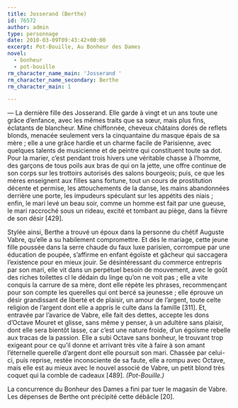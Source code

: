 ```yaml
---
title: Josserand (Berthe)
id: 76572
author: admin
type: personnage
date: 2010-03-09T09:43:42+00:00
excerpt: Pot-Bouille, Au Bonheur des Dames
novel:
  - bonheur
  - pot-bouille
rm_character_name_main: 'Josserand '
rm_character_name_secondary: Berthe
rm_character_main: 1

---
```

— La dernière fille des Josserand. Elle garde à vingt et un ans toute une grâce d&rsquo;enfance, avec les mêmes traits que sa sœur, mais plus fins, éclatants de blancheur. Mine chiffonnée, cheveux châtains dorés de reflets blonds, menacée seulement vers la cinquantaine du masque épais de sa mère ; elle a une grâce hardie et un charme facile de Parisienne, avec quelques talents de musicienne et de peintre qui constituent toute sa dot. Pour la marier, c&rsquo;est pendant trois hivers une véritable chasse à l&rsquo;homme, des garçons de tous poils aux bras de qui on la jette, une offre continue de son corps sur les trottoirs autorisés des salons bourgeois; puis, ce que les mères enseignent aux filles sans fortune, tout un cours de prostitution décente et permise, les attouchements de la danse, les mains abandonnées derrière une porte, les impudeurs spéculant sur les appétits des niais ; enfin, le mari levé un beau soir, comme un homme est fait par une gueuse, le mari raccroché sous un rideau, excité et tombant au piège, dans la fièvre de son désir [429].

Stylée ainsi, Berthe a trouvé un époux dans la personne du chétif Auguste Vabre, qu&rsquo;elle a su habilement compromettre. Et dès le mariage, cette jeune fille poussée dans la serre chaude du faux luxe parisien, corrompue par une éducation de poupée, s&rsquo;affirme en enfant égoïste et gâcheur qui saccagera l&rsquo;existence pour en mieux jouir. Se désintéressant du commerce entrepris par son mari, elle vit dans un perpétuel besoin de mouvement, avec le goût des riches toilettes cl le dédain du linge qu&rsquo;on ne voit pas ; elle a vite conquis la carrure de sa mère, dont elle répète les phrases, recommençant pour son compte les querelles qui ont bercé sa jeunesse ; elle éprouve un désir grandissant de liberté et de plaisir, un amour de l&rsquo;argent, toute celte religion de l&rsquo;argent dont elle a appris le culte dans la famille [311]. Et, entravée par l&rsquo;avarice de Vabre, elle fait des dettes, accepte les dons d&rsquo;Octave Mouret et glisse, sans même y penser, à un adultère sans plaisir, dont elle sera bientôt lasse, car c&rsquo;est une nature froide, d&rsquo;un égoïsme rebelle aux tracas de la passion. Elle a subi Octave sans bonheur, le trouvant trop exigeant pour ce qu&rsquo;il donne et arrivant très vite à faire à son amant l&rsquo;éternelle querelle d&rsquo;argent dont elle poursuit son mari. Chassée par celui-ci, puis reprise, restée inconsciente de sa faute, elle a rompu avec Octave, mais elle est au mieux avec le nouvel associé de Vabre, un petit blond très coquet qui la comble de cadeaux [489]. _(Pot-Bouille.)_

La concurrence du Bonheur des Dames a fini par tuer le magasin de Vabre. Les dépenses de Berthe ont précipité cette débâcle [20]. 